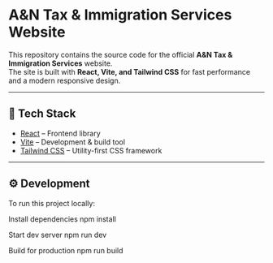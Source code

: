 # A&N Tax & Immigration Services Website

This repository contains the source code for the official **A&N Tax & Immigration Services** website.  
The site is built with **React, Vite, and Tailwind CSS** for fast performance and a modern responsive design.

---

## 🚀 Tech Stack
- [React](https://reactjs.org/) – Frontend library
- [Vite](https://vitejs.dev/) – Development & build tool
- [Tailwind CSS](https://tailwindcss.com/) – Utility-first CSS framework

---

## ⚙️ Development
To run this project locally:

Install dependencies
npm install

Start dev server
npm run dev

Build for production
npm run build
